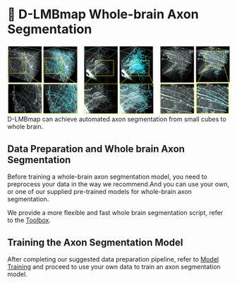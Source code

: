 # 🐁 D-LMBmap Whole-brain Axon Segmentation
![](https://github.com/lmbneuron/D-LMBmap/blob/main/Axon%20Segmentation/Data%20Preparation%20and%20Axon%20Segmentation/data/pic1.png)
D-LMBmap can achieve automated axon segmentation from small cubes to whole brain.


## Data Preparation and Whole brain Axon Segmentation
Before training a whole-brain axon segmentation model, you need to preprocess your data in the way we recommend.And you can use your own, or one of our supplied pre-trained models for whole-brain axon segmentation.

We provide a more flexible and fast whole brain segmentation script, 
refer to the [Toolbox](https://github.com/lmbneuron/D-LMBmap/blob/main/Axon%20Segmentation/Data%20Preparation%20and%20Axon%20Segmentation/Toolbox.ipynb).

## Training the Axon Segmentation Model
After completing our suggested data preparation pipeline, refer to [Model Training](https://github.com/lmbneuron/D-LMBmap/tree/main/Axon%20Segmentation/Axon%20segmentation%20model%20training)
and proceed to use your own data to train an axon segmentation model.
